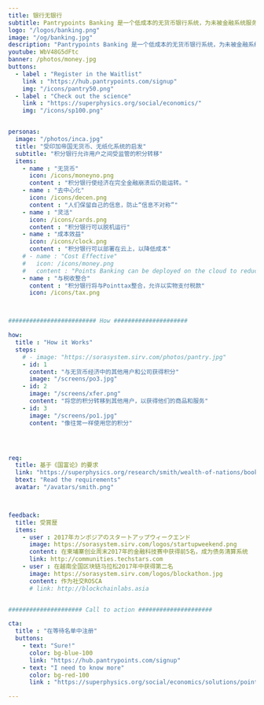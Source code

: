 ```yaml
---
title: 银行无银行
subtitle: Pantrypoints Banking 是一个低成本的无货币银行系统，为未被金融系统服务的人群提供服务 
logo: "/logos/banking.png"
image: "/og/banking.jpg"
description: "Pantrypoints Banking 是一个低成本的无货币银行系统，为未被金融系统服务的人群提供服务"
youtube: WbV48G5dFtc
banner: /photos/money.jpg
buttons:
  - label : "Register in the Waitlist"
    link : "https://hub.pantrypoints.com/signup"
    img: "/icons/pantry50.png"
  - label : "Check out the science"
    link : "https://superphysics.org/social/economics/"
    img: "/icons/sp100.png"


personas:
  image: "/photos/inca.jpg" 
  title: "受印加帝国无货币、无纸化系统的启发"
  subtitle: "积分银行允许用户之间受监管的积分转移"
  items:
    - name : "无货币"
      icon: /icons/moneyno.png
      content : "积分银行使经济在完全金融崩溃后仍能运转。"
    - name : "去中心化"
      icon: /icons/decen.png    
      content : "人们保留自己的信息，防止“信息不对称”"
    - name : "灵活"
      icon: /icons/cards.png
      content : "积分银行可以脱机运行"
    - name : "成本效益"
      icon: /icons/clock.png
      content : "积分银行可以部署在云上，以降低成本"      
    # - name : "Cost Effective"
    #   icon: /icons/money.png
    #   content : "Points Banking can be deployed on the cloud to reduce costs"
    - name : "与税收整合"
      content : "积分银行将与Pointtax整合，允许以实物支付税款"
      icon: /icons/tax.png



######################### How #####################

how:
  title : "How it Works"  
  steps:
    # - image: "https://sorasystem.sirv.com/photos/pantry.jpg"
    - id: 1
      content: "与无货币经济中的其他用户和公司获得积分"
      image: "/screens/po3.jpg"
    - id: 2 
      image: "/screens/xfer.png"
      content: "将您的积分转移到其他用户，以获得他们的商品和服务"
    - id: 3
      image: "/screens/po1.jpg"
      content: "像往常一样使用您的积分"




req:
  title: 基于《国富论》的要求
  link: "https://superphysics.org/research/smith/wealth-of-nations/book-2/chapter-3c"
  btext: "Read the requirements"
  avatar: "/avatars/smith.png"



feedback:
  title: 受賞歴
  items:
    - user : 2017年カンボジアのスタートアップウィークエンド
      image: https://sorasystem.sirv.com/logos/startupweekend.png
      content: 在柬埔寨创业周末2017年的金融科技赛中获得前5名，成为债务清算系统
      link: http://communities.techstars.com
    - user : 在越南全国区块链马拉松2017年中获得第二名
      image: https://sorasystem.sirv.com/logos/blockathon.jpg
      content: 作为社交ROSCA
      # link: http://blockchainlabs.asia


##################### Call to action #####################

cta:
  title : "在等待名单中注册"
  buttons:
    - text: "Sure!"
      color: bg-blue-100
      link: "https://hub.pantrypoints.com/signup"
    - text: "I need to know more"
      color: bg-red-100    
      link : "https://superphysics.org/social/economics/solutions/points-banking"

---
```



